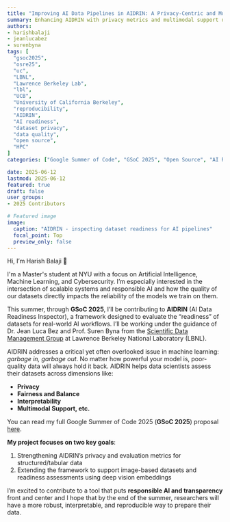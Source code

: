 ```yaml
---
title: "Improving AI Data Pipelines in AIDRIN: A Privacy-Centric and Multimodal Expansion"
summary: Enhancing AIDRIN with privacy metrics and multimodal support under mentorship from LBNL researchers as part of GSoC 2025.
authors: 
- harishbalaji
- jeanlucabez
- surenbyna
tags: [
  "gsoc2025",
  "osre25",
  "uc",
  "LBNL",
  "Lawrence Berkeley Lab",
  "lbl",
  "UCB",
  "University of California Berkeley",
  "reproducibility",
  "AIDRIN",
  "AI readiness",
  "dataset privacy",
  "data quality",
  "open source",
  "HPC"
]
categories: ["Google Summer of Code", "GSoC 2025", "Open Source", "AI Readiness"]

date: 2025-06-12
lastmod: 2025-06-12
featured: true
draft: false
user_groups:
- 2025 Contributors

# Featured image
image:
  caption: "AIDRIN - inspecting dataset readiness for AI pipelines"
  focal_point: Top
  preview_only: false
---
```


Hi, I’m Harish Balaji 👋

I'm a Master's student at NYU with a focus on Artificial Intelligence, Machine Learning, and Cybersecurity. I’m especially interested in the intersection of scalable systems and responsible AI and how the quality of our datasets directly impacts the reliability of the models we train on them.

This summer, through **GSoC 2025**, I’ll be contributing to **AIDRIN** (AI Data Readiness Inspector), a framework designed to evaluate the “readiness” of datasets for real-world AI workflows. I’ll be working under the guidance of Dr. Jean Luca Bez and Prof. Suren Byna from the [Scientific Data Management Group](https://crd.lbl.gov/divisions/scidata/sdm/) at Lawrence Berkeley National Laboratory (LBNL).

AIDRIN addresses a critical yet often overlooked issue in machine learning: *garbage in, garbage out*. No matter how powerful your model is, poor-quality data will always hold it back. AIDRIN helps data scientists assess their datasets across dimensions like:

- **Privacy** 
- **Fairness and Balance**
- **Interpretability** 
- **Multimodal Support, etc.**

You can read my full Google Summer of Code 2025 (**GSoC 2025**) proposal [here](https://drive.google.com/file/d/1RUyU2fHkc8GZ9vTj5SUr6jj84ZaRUvNt/view).

**My project focuses on two key goals**:
1. Strengthening AIDRIN’s privacy and evaluation metrics for structured/tabular data  
2. Extending the framework to support image-based datasets and readiness assessments using deep vision embeddings

I’m excited to contribute to a tool that puts **responsible AI and transparency** front and center and I hope that by the end of the summer, researchers will have a more robust, interpretable, and reproducible way to prepare their data.


